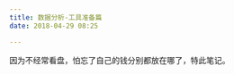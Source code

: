 ```yaml
---
title: 数据分析-工具准备篇
date: 2018-04-29 08:25

---
```

因为不经常看盘，怕忘了自己的钱分别都放在哪了，特此笔记。
<!--more-->
<!--stackedit_data:
eyJoaXN0b3J5IjpbLTE3NzE5MjkzMTVdfQ==
-->